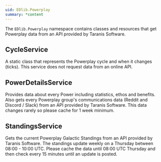 ```yaml
---
uid: EDlib.Powerplay
summary: *content
---
```

The `EDlib.Powerplay` namespace contains classes and resources that get Powerplay data from an API provided by Taranis Software.

## CycleService
A static class that represents the Powerplay cycle and when it changes (ticks). This service does not request data from an online API.

## PowerDetailsService
Provides data about every Power including statistics, ethos and benefits. 
Also gets every Powerplay group's communications data (Reddit and Discord / Slack) from an API provided by Taranis Software. This data changes rarely so please cache for 1 week minimum.

## StandingsService
Gets the current Powerplay Galactic Standings from an API provided by Taranis Software. 
The standings update weekly on a Thursday between 08:00 - 10:00 UTC. Please cache the data until 08:00 UTC Thursday and then check every 15 minutes until an update is posted.

